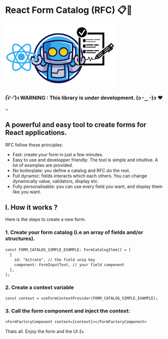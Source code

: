 # React Form Catalog (RFC) 📋🚀

<img src="https://raw.githubusercontent.com/jvanhouteghem/react-form-factory/storybook-init/assets/imgs/logosmall.png" alt="logo" width="350"/>

### (ง︡'-'︠)ง WARNING : This library is under development. (ɔ◔‿◔)ɔ ♥

~

## A powerful and easy tool to create forms for React applications.

RFC follow these principles:

- Fast: create your form in just a few minutes.
- Easy to use and developper friendly: The tool is simple and intuitive. A lot of examples are provided.
- No boilerplate: you define a catalog and RFC do the rest.
- Full dynamic: fields interacts which each others. You can change dynamically value, validators, display etc.
- Fully personalisable: you can use every field you want, and display them like you want.

## I. How it works ?

Here is the steps to create a new form:

### 1. Create your form catalog (i.e an array of fields and/or structures).

```tsx
const FORM_CATALOG_SIMPLE_EXAMPLE: FormCatalogItem[] = [
  {
    id: "bitrate", // the field uniq key
    component: FormInputText, // your field component
  },
];
```

### 2. Create a context variable

```tsx
const context = useFormContextProvider(FORM_CATALOG_SIMPLE_EXAMPLE);
```

### 3. Call the form component and inject the context:

```tsx
<FormFactoryComponent context={context}></FormFactoryComponent>
```

Thats all. Enjoy the form and the UI 👍.

